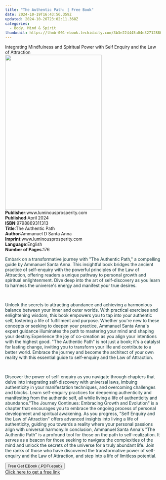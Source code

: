```yaml
---
title: "The Authentic Path: | Free Book"
date: 2024-10-19T16:43:56.359Z
updated: 2024-10-26T23:02:11.368Z
categories:
  - Body, Mind & Spirit
thumbnail: https://thmb-001-ebook.techidaily.com/3b3e224445a04e32712880e992a4d75f4b1acfb3d864771384035b661c27b610.jpg
---
```

<main id="book-container">
  <div class="flex flex-col">
    <div class="book-brief flex-1 py-6 px-4 sm:p-6 md:py-10 md:px-8">
      <!-- brief-->
      <div class="book-brief-main">
        Integrating Mindfulness and Spiritual Power with Self Enquiry and the
        Law of Attraction
      </div>
    </div>
    <div
      class="book-meta-info flex-1 grid gap-4 col-start-1 col-end-3 row-start-1 sm:mb-6 sm:grid-cols-4 lg:gap-6 lg:col-start-2 lg:row-end-6 lg:row-span-6 lg:mb-0"
    >
      <div
        class="book-meta-info-left place-content-center mt-4 p-4 text-sm leading-6 col-start-2 col-span-2 dark:text-slate-400"
      >
        <img
          class="w-full h-500 object-cover rounded-lg sm:h-255 sm:col-span-2 lg:col-span-full"
          src="https://img-001-ebook.techidaily.com/1ac4b026159a9b5f18d5a286d7abe3bf18d46ca3dbcdf0aa7ffa2707a92208f2.jpg"
          alt=""
          width="312"
          height="500"
        />
      </div>
      <div
        class="book-meta-info-right mt-2 col-start-1 row-start-2 col-span-3 self-center"
      >
        <!-- meta data  -->
        <div class="flex flex-col px-4 md:px-8">
          <div class="flex-1">
            <strong>Publisher</strong>:<span class="px-2"
              >www.luminousprosperity.com</span
            >
          </div>
          <div class="flex-1">
            <strong>Published</strong>:<span class="px-2">April 2024</span>
          </div>
          <div class="flex-1">
            <strong>ISBN</strong>:<span class="px-2">9798869311313</span>
          </div>
          <div class="flex-1">
            <strong>Title</strong>:<span class="px-2">The Authentic Path</span>
          </div>
          <div class="flex-1">
            <strong>Author</strong>:<span class="px-2"
              >Ammanuel D Santa Anna</span
            >
          </div>
          <div class="flex-1">
            <strong>Imprint</strong>:<span class="px-2"
              >www.luminousprosperity.com</span
            >
          </div>
          <div class="flex-1">
            <strong>Language</strong>:<span class="px-2">English</span>
          </div>
          <div class="flex-1">
            <strong>Number of Pages</strong>:<span class="px-2">176</span>
          </div>
        </div>
      </div>
    </div>
    <div class="book-description flex-1 py-6 px-4 sm:p-6 md:py-10 md:px-8">
      <div class="book-description-main">
        <div accordion-content="" id="description">
          <p>
            <span
              style="
                background-color: rgb(252, 252, 249);
                color: rgb(19, 52, 59);
              "
              >Embark on a transformative journey with "The Authentic Path," a
              compelling guide by Ammanuel Santa Anna. This insightful book
              bridges the ancient practice of self-enquiry with the powerful
              principles of the Law of Attraction, offering readers a unique
              pathway to personal growth and spiritual enlightenment. Dive deep
              into the art of self-discovery as you learn to harness the
              universe's energy and manifest your true desires.</span
            >
          </p>
          <p><br /></p>
          <p>
            <span
              style="
                background-color: rgb(252, 252, 249);
                color: rgb(19, 52, 59);
              "
              >Unlock the secrets to attracting abundance and achieving a
              harmonious balance between your inner and outer worlds. With
              practical exercises and enlightening wisdom, this book empowers
              you to tap into your authentic self, fostering a life of
              fulfillment and purpose. Whether you're new to these concepts or
              seeking to deepen your practice, Ammanuel Santa Anna's expert
              guidance illuminates the path to mastering your mind and shaping
              your destiny.Experience the joy of co-creation as you align your
              intentions with the highest good. "The Authentic Path" is not just
              a book; it's a catalyst for lasting change, inviting you to
              transform your life and contribute to a better world. Embrace the
              journey and become the architect of your own reality with this
              essential guide to self-enquiry and the Law of Attraction.</span
            >
          </p>
          <p><br /></p>
          <p>
            <span
              style="
                background-color: rgb(252, 252, 249);
                color: rgb(19, 52, 59);
              "
              >Discover the power of self-enquiry as you navigate through
              chapters that delve into integrating self-discovery with universal
              laws, imbuing authenticity in your manifestation techniques, and
              overcoming challenges and blocks. Learn self-enquiry practices for
              deepening authenticity and manifesting from the authentic self,
              all while living a life of authenticity and abundance."The Journey
              Continues: Embracing Growth and Evolution" is a chapter that
              encourages you to embrace the ongoing process of personal
              development and spiritual awakening. As you progress, "Self
              Enquiry and the Law of Attraction" offers advanced insights into
              living a life of authenticity, guiding you towards a reality where
              your personal passions align with universal harmony.In conclusion,
              Ammanuel Santa Anna's "The Authentic Path" is a profound tool for
              those on the path to self-realization. It serves as a beacon for
              those seeking to navigate the complexities of the mind and unlock
              the secrets of the universe for a truly abundant life. Join the
              ranks of those who have discovered the transformative power of
              self-enquiry and the Law of Attraction, and step into a life of
              limitless potential.</span
            >
          </p>
        </div>
        <div class="accordion-fader"></div>
      </div>
    </div>
    <div class="book-excerpts flex-1 py-6 px-4 sm:p-6 md:py-10 md:px-8"></div>
    <div
      class="book-about-author flex-1 py-6 px-4 sm:p-6 md:py-10 md:px-8"
    ></div>
    <div class="book-free-get flex-1 py-6 px-4 sm:p-6 md:py-10 md:px-8">
      <button
        id="btn-free-get"
        class="bg-blue-500 hover:bg-blue-700 text-white font-bold py-2 px-4 rounded"
      >
        Free Get EBook (.PDF/.epub)
      </button>
      <div id="countdown-display" class="px-2 text-lg mt-2"></div>
      <a
        id="free-link"
        class="hidden bg-blue-500 hover:bg-blue-700 text-white font-bold py-2 px-4 rounded"
        href="https://www.ebooks.com/en-us/book/211319011/the-authentic-path/ammanuel-d-santa-anna/"
        target="_blank"
        >Click here to get a free link</a
      >
    </div>
    <script>
      let countdownTime = 0;
      let countdownInterval = null;
      document
        .getElementById('btn-free-get')
        .addEventListener('click', startCountdown);
      function startCountdown() {
        countdownTime = new Date().getTime() + 60000 * 3;
        countdownInterval = setInterval(updateCountdown, 1000);
        document.getElementById('btn-free-get').disabled = true;
        document
          .getElementById('btn-free-get')
          .classList.add('bg-gray-500', 'cursor-not-allowed');
      }
      function updateCountdown() {
        let currentTime = new Date().getTime();
        let timeLeft = countdownTime - currentTime;
        let secondsLeft = Math.floor(timeLeft / 1000);
        document.getElementById('countdown-display').innerHTML =
          `Remaining time: ${secondsLeft} seconds.`;
        if (secondsLeft <= 0) {
          clearInterval(countdownInterval);
          document.getElementById('btn-free-get').classList.add('hidden');
          document.getElementById('free-link').classList.remove('hidden');
          document.getElementById('countdown-display').innerHTML = '';
        }
      }
    </script>
  </div>
</main>

<ins class="adsbygoogle"
      style="display:block"
      data-ad-client="ca-pub-7571918770474297"
      data-ad-slot="8358498916"
      data-ad-format="auto"
      data-full-width-responsive="true"></ins>
    